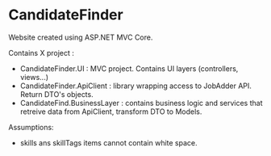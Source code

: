 # CandidateFinder

Website created using ASP.NET MVC Core.

Contains X project :
 - CandidateFinder.UI : MVC project. Contains UI layers (controllers, views...)
 - CandidateFinder.ApiClient : library wrapping access to JobAdder API. Return DTO's objects.
 - CandidateFind.BusinessLayer : contains business logic and services that retreive data from ApiClient, transform DTO to Models.
 
 Assumptions:
 - skills ans skillTags items cannot contain white space.
